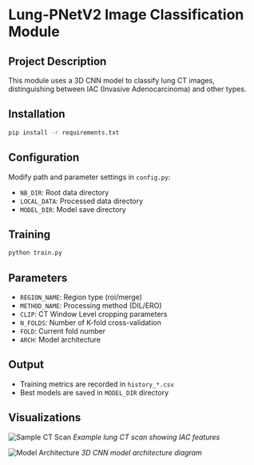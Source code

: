 # Lung-PNetV2 Image Classification Module

## Project Description
This module uses a 3D CNN model to classify lung CT images, distinguishing between IAC (Invasive Adenocarcinoma) and other types.

## Installation
```bash
pip install -r requirements.txt
```

## Configuration
Modify path and parameter settings in `config.py`:
- `NB_DIR`: Root data directory
- `LOCAL_DATA`: Processed data directory
- `MODEL_DIR`: Model save directory

## Training
```bash
python train.py
```

## Parameters
- `REGION_NAME`: Region type (roi/merge)
- `METHOD_NAME`: Processing method (DIL/ERO)
- `CLIP`: CT Window Level cropping parameters
- `N_FOLDS`: Number of K-fold cross-validation
- `FOLD`: Current fold number
- `ARCH`: Model architecture

## Output
- Training metrics are recorded in `history_*.csv`
- Best models are saved in `MODEL_DIR` directory

## Visualizations
![Sample CT Scan](docs/images/sample_ct_scan.png)
*Example lung CT scan showing IAC features*

![Model Architecture](docs/images/model_architecture.png)
*3D CNN model architecture diagram*

